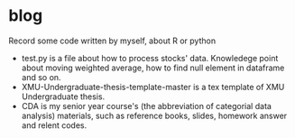 # blog
Record some code written by myself, about R or python

- test.py is a file about how to process stocks' data. Knowledege point about moving weighted average, how to find null element in dataframe and so on.
- XMU-Undergraduate-thesis-template-master is a tex template of XMU Undergraduate thesis.
- CDA is my senior year course's (the abbreviation of categorial data analysis) materials, such as reference books, slides, homework answer and relent codes.